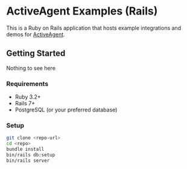 # ActiveAgent Examples (Rails)

This is a Ruby on Rails application that hosts example integrations and demos for [ActiveAgent](https://www.activeagents.ai/).

## Getting Started

Nothing to see here

### Requirements
- Ruby 3.2+
- Rails 7+
- PostgreSQL (or your preferred database)

### Setup
```bash
git clone <repo-url>
cd <repo>
bundle install
bin/rails db:setup
bin/rails server
